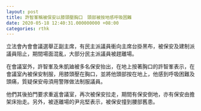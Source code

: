 ```yaml
---
layout: post
title: 許智峯稱被保安以膝頭壓胸口　頭部被按地感呼吸困難
date: 2020-05-18 12:40:31.000000000 +08:00
categories: rthk
---
```


立法會內會會議選舉正副主席，有民主派議員衝向主席台掛黑布，被保安及建制派議員阻止，期間場面混亂，大部分民主派議員被趕離場。

在會議室外，許智峯及朱凱廸被多名保安抬出，在地上按著胸口的許智峯表示，在會議室內被保安制服，用膝頭壓在胸口，並將他頭部按在地上，他感到呼吸困難及頭痛，質疑保安毋須用警隊做法制服議員。

他們其後拍門要求重返會議室，再次被保安拉走，期間有保安倒地，亦有保安由擔架床抬走。另外，被逐離場的尹兆堅表示，被保安撞到腰部舊患。
